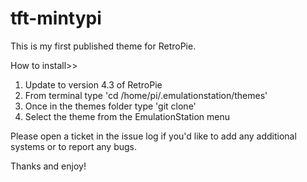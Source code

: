 # tft-mintypi

This is my first published theme for RetroPie.

How to install>>
1. Update to version 4.3 of RetroPie
2. From terminal type 'cd /home/pi/.emulationstation/themes'
3. Once in the themes folder type 'git clone'
4. Select the theme from the EmulationStation menu

Please open a ticket in the issue log if you'd like to add any additional systems or to report any bugs.

Thanks and enjoy!
